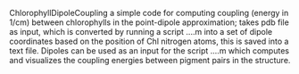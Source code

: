 ChlorophyllDipoleCoupling
a simple code for computing coupling (energy in 1/cm) between chlorophylls in the point-dipole approximation; takes pdb file as input, 
which is converted by running a script ....m into a set of dipole coordinates based on the position of Chl nitrogen atoms, this is saved into a text file.
Dipoles can be used as an input for the script ....m which computes and visualizes the coupling energies between pigment pairs in the structure. 
